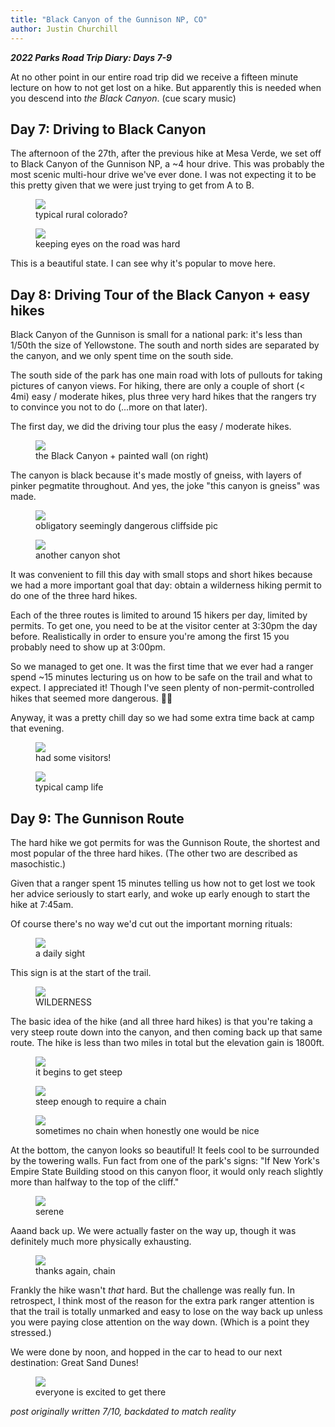```yaml
---
title: "Black Canyon of the Gunnison NP, CO"
author: Justin Churchill
---
```

***2022 Parks Road Trip Diary: Days 7-9***

At no other point in our entire road trip did we receive a fifteen minute lecture on how to not get lost on a hike. But apparently this is needed when you descend into _the Black Canyon_. (cue scary music)
<!--end_excerpt-->

## Day 7: Driving to Black Canyon
The afternoon of the 27th, after the previous hike at Mesa Verde, we set off to Black Canyon of the Gunnison NP, a ~4 hour drive. This was probably the most scenic multi-hour drive we've ever done. I was not expecting it to be this pretty given that we were just trying to get from A to B.

<!-- pretty view of co while driving -->
<figure>
    <img src="https://lh3.googleusercontent.com/pw/AM-JKLXaX-yBnX--pgtN4AiPjJWaVSW24mF44bzPUvHeB2pbu-YG_YqKan8AmcfdNHAFnRaZxxREPoydZbVzeBtQCwGbpvWBDZp46Z9E3zuIwUDbZsjzLOMk-blgaUZrB9hatcf6PVKWrtoOFBZ3javFcjWLWw=w1862-h1396-no?authuser=0">
    <figcaption>typical rural colorado?</figcaption>
</figure>

<!-- pretty view of co while driving 2 -->
<figure>
    <img src="https://lh3.googleusercontent.com/pw/AM-JKLWoVe7nGcwAxFC1ij0HRTF1Ft48VwJbJDFIAxmF9BHRVUOBEAPTTTe2zI-xDVAvyJT1uScFHN3SLXDfFrRNCcrAzQJyOyVtQ4_fCw77BIK0HB-iuyt6ruhIQ-HKlsmMVP3P03ODr6XrPmDxKUPHRF_uKw=w1862-h1396-no?authuser=0">
    <figcaption>keeping eyes on the road was hard</figcaption>
</figure>

This is a beautiful state. I can see why it's popular to move here.

## Day 8: Driving Tour of the Black Canyon + easy hikes

Black Canyon of the Gunnison is small for a national park: it's less than 1/50th the size of Yellowstone. The south and north sides are separated by the canyon, and we only spent time on the south side.

The south side of the park has one main road with lots of pullouts for taking pictures of canyon views. For hiking, there are only a couple of short (< 4mi) easy / moderate hikes, plus three very hard hikes that the rangers try to convince you not to do (...more on that later).

The first day, we did the driving tour plus the easy / moderate hikes.

<!-- view of canyon with painted wall -->
<figure>
    <img src="https://lh3.googleusercontent.com/pw/AM-JKLVWSFBSd-s_YbXXqs4ACHX8jPREkjQOrLdZLj1EC0hb9XTLIGs7lh_BGnGYXP8O1ruKLvIPn16Fj1It3WEUwFyRoBnCP_Tj6TnmOgo0IxaXY8Rkgv_m5HrL0HRjI9gxGR5oyo-XGxXQ1eL1X8mAC6DPTA=w1862-h1396-no?authuser=0">
    <figcaption>the Black Canyon + painted wall (on right)</figcaption>
</figure>

The canyon is black because it's made mostly of gneiss, with layers of pinker pegmatite throughout. And yes, the joke "this canyon is gneiss" was made.

<!-- me sitting on edge of canyon -->
<figure>
    <img src="https://lh3.googleusercontent.com/pw/AM-JKLVt2XWdvqX7OBWH7PJ4LOYR7ab1FfuvR__0DvjgChImZfbOX7_56myhKh9JVtZn-MEztCTxfynXRH7F92jjVoDzNpGY5TjE7uB8WQYymaBqyWIFnPAUIX_ejOl7yF_u_N5tRrRvvL3qvcP9L4Dm5PRoRw=w1862-h1396-no?authuser=0">
    <figcaption>obligatory seemingly dangerous cliffside pic</figcaption>
</figure>

<!-- canyon with river -->
<figure>
    <img src="https://lh3.googleusercontent.com/pw/AM-JKLXH1U9hEx8TOUnltX47zsr698JtWCBKSeva8MVwkBGY6yS4t-ObyPJH_fhYg6rPyWFQOTShgRZqfEg9OHMm9tbzHjV0k313UoGtJJ4lceSbM3s5VfagXPpR5YwlQzf_tvdMx4cSaNTvxRa2Xos8ix1W9Q=w1048-h1396-no?authuser=0">
    <figcaption>another canyon shot</figcaption>
</figure>

It was convenient to fill this day with small stops and short hikes because we had a more important goal that day: obtain a wilderness hiking permit to do one of the three hard hikes.

Each of the three routes is limited to around 15 hikers per day, limited by permits. To get one, you need to be at the visitor center at 3:30pm the day before. Realistically in order to ensure you're among the first 15 you probably need to show up at 3:00pm.

So we managed to get one. It was the first time that we ever had a ranger spend ~15 minutes lecturing us on how to be safe on the trail and what to expect. I appreciated it! Though I've seen plenty of non-permit-controlled hikes that seemed more dangerous. 🤷‍♂️

Anyway, it was a pretty chill day so we had some extra time back at camp that evening.

<!-- deer hanging out at camp -->
<figure>
    <img src="https://lh3.googleusercontent.com/pw/AM-JKLUDF_6raf54208EBwpOopc164EpuWDm18TbUXZmwWB0sdYvw8bSdliLDEIMDsWfspkRtQWCF1lEc90JN63wlrSC81ObBDHaw5OUXNMigzyGZ7S1NujVsRBj_AJyvfodjCrTsWl-p6GIgSuY7Od8dwOnIw=w1862-h1396-no?authuser=0">
    <figcaption>had some visitors!</figcaption>
</figure>

<!-- me eating in chair at camp -->
<figure>
    <img src="https://lh3.googleusercontent.com/pw/AM-JKLUu0VxsQPBx8seE-JzKx6PYoG4fNPWaCXC7uPggsOP6n4EYeO38yNt0CuczvRQZCDDUCgXv0g_nCLwUQyucgkixJ6ZMeYrbIeriU7ApcUkVf5H0abWLHg-iwk5ayGsopLPFZ-_TaSXhSIOW9xh76mK29g=w1862-h1396-no?authuser=0">
    <figcaption>typical camp life</figcaption>
</figure>

## Day 9: The Gunnison Route

The hard hike we got permits for was the Gunnison Route, the shortest and most popular of the three hard hikes. (The other two are described as masochistic.)

Given that a ranger spent 15 minutes telling us how not to get lost we took her advice seriously to start early, and woke up early enough to start the hike at 7:45am.

Of course there's no way we'd cut out the important morning rituals:

<!-- morning coffee brewing -->
<figure>
    <img src="https://lh3.googleusercontent.com/pw/AM-JKLWQipibxvwa8ShhxpmhimGTDg1aY54SlHaxVAQbmmDr-xnDStmkCuL20a9MS_qOPWigQEiGmqiPhbJp0BxWACQEy63lYxQnu4x6crWo4XnNcxqC4Z4Oj9T-Uu_B-jWazzANTbSSig2d9mu9dfe6sm0DPQ=w1048-h1396-no?authuser=0">
    <figcaption>a daily sight</figcaption>
</figure>

This sign is at the start of the trail.

<!-- wilderness sign -->
<figure>
    <img src="https://lh3.googleusercontent.com/pw/AM-JKLV079XMH23LFWAzUtbo0WwhDv_SPfq8qn9giT5UX6D0xknIwsF8gzNB7XZgh38enTpem7ANJoWCz4270jShjz7h6klW5W46iJYd0i_IdSLSuggQgRz7uiDlFuA6Wc0MzHjcuj_sj4aB7eSiA36waRoMZg=w1048-h1396-no?authuser=0">
    <figcaption>WILDERNESS</figcaption>
</figure>

The basic idea of the hike (and all three hard hikes) is that you're taking a very steep route down into the canyon, and then coming back up that same route. The hike is less than two miles in total but the elevation gain is 1800ft.

<!-- judy coming down steep decline -->
<figure>
    <img src="https://lh3.googleusercontent.com/pw/AM-JKLXMI1aCFds5yfgcZeFGiDTOi-5zpYQw6-ciR57VnYSyEHWXAPBQVLmIj1_f-8Lif0Y95VWyd4QEnCG6emuyC_3MuZmW5rmjUwCpw3PNUcm2i_DTQSZ3kPyks2cnt5u0_w3FDpJFpZIaHd-1Jwa_sXBI7Q=w1048-h1396-no?authuser=0">
    <figcaption>it begins to get steep</figcaption>
</figure>

<!-- me using chain to descend -->
<figure>
    <img src="https://lh3.googleusercontent.com/pw/AM-JKLWFFEUjM72XcItB2VTf6pgmoHSDdJOT_Ko1B4w9yj6i4I9fwowFbzUvx_zJMq1dD9wbim2NxbwGnS-njx4hrjtTwmqWk6vVCpfc5ZjJR9xySVhD84jjKPi707Pu_UOJAqPYsfej9WwFWGnAmDSKM5Bp0A=w1048-h1396-no?authuser=0">
    <figcaption>steep enough to require a chain</figcaption>
</figure>

<!-- another steep decline with judy -->
<figure>
    <img src="https://lh3.googleusercontent.com/pw/AM-JKLWyiJ5kn4MXjCAfY4XfiH_TxghohKxJ_1jhwgguRtmV7hvoDavX2cbUJaAMCTGStqUumea-ceji6j5PVIVz60scBNwuYApVXacZrfXqSPJ54v9MmrpowNTamJOOPg-YhNoY4nJZVTw6bGXW6GTPCbOOtQ=w1862-h1396-no?authuser=0">
    <figcaption>sometimes no chain when honestly one would be nice</figcaption>
</figure>

At the bottom, the canyon looks so beautiful! It feels cool to be surrounded by the towering walls. Fun fact from one of the park's signs: "If New York's Empire State Building stood on this canyon floor, it would only reach slightly more than halfway to the top of the cliff."

<!-- pretty view of canyon from bottom -->
<figure>
    <img src="https://lh3.googleusercontent.com/pw/AM-JKLVkf4T9cxfvfQ9VJHCuv1sLVxI2OBq7kF_OYj8uaRAEJoNwya_8aHDV-G0DurZolZvzl1YREBqz1Fomazncmo7uXgo14dCD65_xiIwOC49gH44Xb4244uuVHQrxR8sf9zXVel2QcUkN-AUw5LPGIZHNTw=w1862-h1396-no?authuser=0">
    <figcaption>serene</figcaption>
</figure>

Aaand back up. We were actually faster on the way up, though it was definitely much more physically exhausting.

<!-- judy ascending using the chain -->
<figure>
    <img src="https://lh3.googleusercontent.com/pw/AM-JKLW-IfKU_-2TnA3hprwfQPeBJpDEhPW4VF_AR46KD9BbYqArBeAyxMwnmU1pWv3mbnd2NjY8zO_IZNwE3zucZncXGKRXSWoKtB9EqduW24b0P9RT1GoY-ggR7jp7ajRK1sKNehW2kHkF-AmDl8RtsVGVlA=w1048-h1396-no?authuser=0">
    <figcaption>thanks again, chain</figcaption>
</figure>

Frankly the hike wasn't _that_ hard. But the challenge was really fun. In retrospect, I think most of the reason for the extra park ranger attention is that the trail is totally unmarked and easy to lose on the way back up unless you were paying close attention on the way down. (Which is a point they stressed.)

We were done by noon, and hopped in the car to head to our next destination: Great Sand Dunes!

<!-- dog riding in back of pickup -->
<figure>
    <img src="https://lh3.googleusercontent.com/pw/AM-JKLVTgxJdGpQmgA_CbuasyCqLokPSRAzN9UZJjdCHYnxPMKxWZZ_reoDCMz9Awfni9rbggDwy1wjvXgD9MC6Axc0FMxKhNcWQ0GuyzD8d1fK-T5_lKeEImYo4ppPYda92TvIvhk6crQ1xl0zwHtEiorthOw=w1862-h1396-no?authuser=0">
    <figcaption>everyone is excited to get there</figcaption>
</figure>

_post originally written 7/10, backdated to match reality_
